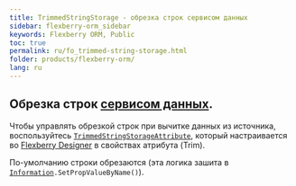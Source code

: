 ```yaml
---
title: TrimmedStringStorage - обрезка строк сервисом данных
sidebar: flexberry-orm_sidebar
keywords: Flexberry ORM, Public
toc: true
permalink: ru/fo_trimmed-string-storage.html
folder: products/flexberry-orm/
lang: ru
---
```


## Обрезка строк [сервисом данных](fo_data-service.html).

Чтобы управлять обрезкой строк при вычитке данных из источника, воспользуйтесь [`TrimmedStringStorageAttribute`](fo_attributes-class-data.html), который настраивается вo [Flexberry Designer](fd_flexberry-designer.html) в свойствах атрибута (Trim).

По-умолчанию строки обрезаются (эта логика зашита в [`Information`](fo_information-class-as-metadata-supervisor.html)`.SetPropValueByName()`).
